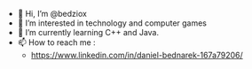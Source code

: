 - 👋 Hi, I’m @bedziox
- 👀 I’m interested in technology and computer games
- 🌱 I’m currently learning  C++ and Java.
- 📫 How to reach me :
  - https://www.linkedin.com/in/daniel-bednarek-167a79206/

<!---
bedziox/bedziox is a ✨ special ✨ repository because its `README.md` (this file) appears on your GitHub profile.
You can click the Preview link to take a look at your changes.
--->
